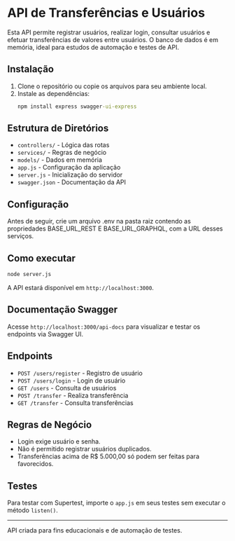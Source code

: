 # API de Transferências e Usuários

Esta API permite registrar usuários, realizar login, consultar usuários e efetuar transferências de valores entre usuários. O banco de dados é em memória, ideal para estudos de automação e testes de API.

## Instalação

1. Clone o repositório ou copie os arquivos para seu ambiente local.
2. Instale as dependências:
   ```cmd
   npm install express swagger-ui-express
   ```

## Estrutura de Diretórios

- `controllers/` - Lógica das rotas
- `services/` - Regras de negócio
- `models/` - Dados em memória
- `app.js` - Configuração da aplicação
- `server.js` - Inicialização do servidor
- `swagger.json` - Documentação da API

## Configuração

Antes de seguir, crie um arquivo .env na pasta raiz contendo as propriedades BASE_URL_REST E BASE_URL_GRAPHQL, com a URL desses serviços.

## Como executar

```cmd
node server.js
```
A API estará disponível em `http://localhost:3000`.

## Documentação Swagger

Acesse `http://localhost:3000/api-docs` para visualizar e testar os endpoints via Swagger UI.

## Endpoints

- `POST /users/register` - Registro de usuário
- `POST /users/login` - Login de usuário
- `GET /users` - Consulta de usuários
- `POST /transfer` - Realiza transferência
- `GET /transfer` - Consulta transferências

## Regras de Negócio

- Login exige usuário e senha.
- Não é permitido registrar usuários duplicados.
- Transferências acima de R$ 5.000,00 só podem ser feitas para favorecidos.

## Testes

Para testar com Supertest, importe o `app.js` em seus testes sem executar o método `listen()`.

---

API criada para fins educacionais e de automação de testes.
